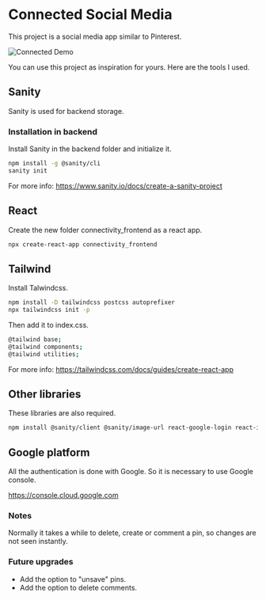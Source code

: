# Connected Social Media

This project is a social media app similar to Pinterest.

![Connected Demo](https://user-images.githubusercontent.com/60159818/201227892-696aa222-c3dc-4026-9df0-432d5494ac90.JPG)

You can use this project as inspiration for yours. Here are the tools I used.

## Sanity

Sanity is used for backend storage.

### Installation in backend

Install Sanity in the backend folder and initialize it.

```bash
npm install -g @sanity/cli
sanity init
```

For more info: <https://www.sanity.io/docs/create-a-sanity-project>

## React

Create the new folder connectivity_frontend as a react app.

```bash
npx create-react-app connectivity_frontend
```

## Tailwind

Install Talwindcss.

```bash
npm install -D tailwindcss postcss autoprefixer
npx tailwindcss init -p
```

Then add it to index.css.

```bash
@tailwind base;
@tailwind components;
@tailwind utilities;
```

For more info: <https://tailwindcss.com/docs/guides/create-react-app>

## Other libraries

These libraries are also required.

```bash
npm install @sanity/client @sanity/image-url react-google-login react-icons react-loader-spinner react-router-dom react-masonry-css uui
```

## Google platform

All the authentication is done with Google. So it is necessary to use Google console.

<https://console.cloud.google.com>

### Notes

Normally it takes a while to delete, create or comment a pin, so changes are not seen instantly.

### Future upgrades

- Add the option to "unsave" pins.
- Add the option to delete comments.

